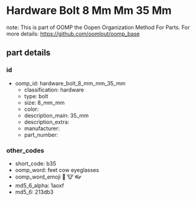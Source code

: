 # Hardware Bolt 8 Mm Mm 35 Mm  

note: This is part of OOMP the Oopen Organization Method For Parts. For more details: https://github.com/oomlout/oomp_base

##  part details





### id
* oomp_id: hardware_bolt_8_mm_mm_35_mm
  * classification: hardware
  * type: bolt
  * size: 8_mm_mm
  * color: 
  * description_main: 35_mm
  * description_extra: 
  * manufacturer: 
  * part_number: 

### other_codes
* short_code: b35
* oomp_word: feet cow eyeglasses
* oomp_word_emoji :feet: :cow: :eyeglasses:
* md5_6_alpha: 1aoxf
* md5_6: 213db3